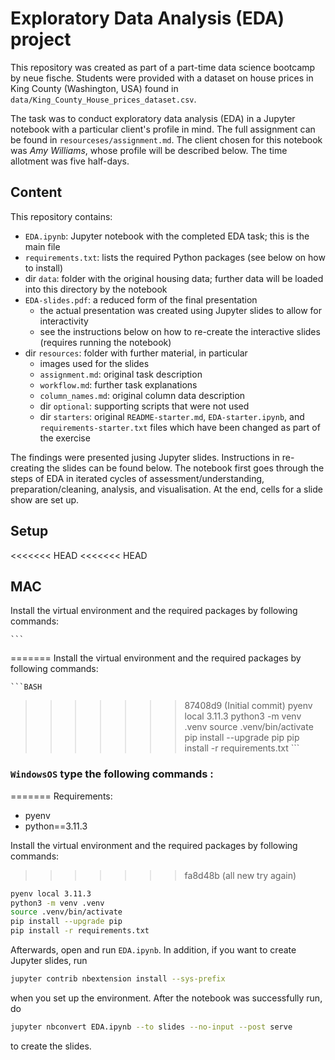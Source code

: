 # Exploratory Data Analysis (EDA) project

This repository was created as part of a part-time data science bootcamp by neue fische. Students were provided with a dataset on house prices in King County (Washington, USA) found in `data/King_County_House_prices_dataset.csv`.

The task was to conduct exploratory data analysis (EDA) in a Jupyter notebook with a particular client's profile in mind. The full assignment can be found in `resourceses/assignment.md`. The client chosen for this notebook was _Amy Williams_, whose profile will be described below. The time allotment was five half-days.

## Content


This repository contains:
- `EDA.ipynb`: Jupyter notebook with the completed EDA task; this is the main file
- `requirements.txt`: lists the required Python packages (see below on how to install)
- dir `data`: folder with the original housing data; further data will be loaded into this directory by the notebook
- `EDA-slides.pdf`: a reduced form of the final presentation
   - the actual presentation was created using Jupyter slides to allow for interactivity
   - see the instructions below on how to re-create the interactive slides (requires running the notebook)
- dir `resources`: folder with further material, in particular
   - images used for the slides
   - `assignment.md`: original task description
   - `workflow.md`: further task explanations
   - `column_names.md`: original column data description
   - dir `optional`: supporting scripts that were not used
   - dir `starters`: original `README-starter.md`, `EDA-starter.ipynb`, and `requirements-starter.txt` files which have been changed as part of the exercise

The findings were presented jusing Jupyter slides. Instructions in re-creating the slides can be found below. The notebook first goes through the steps of EDA in iterated cycles of assessment/understanding, preparation/cleaning, analysis, and visualisation. At the end, cells for a slide show are set up.

## Setup

<<<<<<< HEAD
<<<<<<< HEAD
## MAC 

 Install the virtual environment and the required packages by following commands:

    ```
=======
 Install the virtual environment and the required packages by following commands:

    ```BASH
>>>>>>> 87408d9 (Initial commit)
    pyenv local 3.11.3
    python3 -m venv .venv
    source .venv/bin/activate
    pip install --upgrade pip
    pip install -r requirements.txt
    ```
### **`WindowsOS`** type the following commands :
=======
Requirements:
- pyenv
- python==3.11.3

Install the virtual environment and the required packages by following commands:
>>>>>>> fa8d48b (all new try again)

   ```BASH
   pyenv local 3.11.3
   python3 -m venv .venv
   source .venv/bin/activate
   pip install --upgrade pip
   pip install -r requirements.txt
   ```

Afterwards, open and run `EDA.ipynb`. In addition, if you want to create Jupyter slides, run

   ```BASH
   jupyter contrib nbextension install --sys-prefix
   ```

when you set up the environment. After the notebook was successfully run, do

   ```BASH
   jupyter nbconvert EDA.ipynb --to slides --no-input --post serve
   ```

to create the slides.